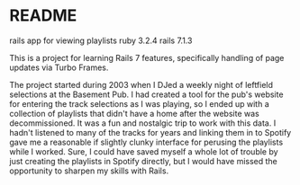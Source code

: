 # README

rails app for viewing playlists
ruby 3.2.4
rails 7.1.3

This is a project for learning Rails 7 features, specifically handling of page updates via Turbo Frames.

The project started during 2003 when I DJed a weekly night of leftfield selections at the Basement Pub. I had created a tool for the pub's website for entering the track selections as I was playing, so I ended up with a collection of playlists that didn't have a home after the website was decommissioned.
It was a fun and nostalgic trip to work with this data. I hadn't listened to many of the tracks for years and linking them in to Spotify gave me a reasonable if slightly clunky interface for perusing the playlists while I worked.
Sure, I could have saved myself a whole lot of trouble by just creating the playlists in Spotify directly, but I would have missed the opportunity to sharpen my skills with Rails.

